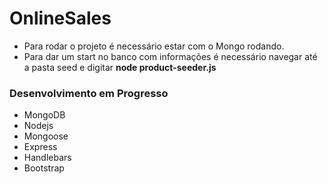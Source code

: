# OnlineSales

<ul>
<li>Para rodar o projeto é necessário estar com o Mongo rodando.</li>
<li>Para dar um start no banco com informações é necessário navegar até a pasta seed e digitar <b> node product-seeder.js </b></li>
</ul>


<h3>Desenvolvimento em Progresso</h3>
<ul>
<li>MongoDB</li>
<li>Nodejs</li>
<li>Mongoose</li>
<li>Express</li>
<li>Handlebars</li>
<li>Bootstrap</li>
</ul>
